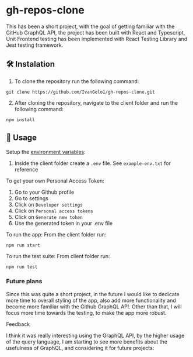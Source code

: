 # gh-repos-clone

This has been a short project, with the goal of getting familiar with the GitHub GraphQL API, the project has been built with React and Typescript, Unit Frontend testing has been implemented with React Testing Library and Jest testing framework.

## 🛠 Instalation
1. To clone the repository run the following command:
  ```
  git clone https://github.com/IvanGelo1/gh-repos-clone.git
  ```
2. After cloning the repository, navigate to the client folder and run the following command:
```
npm install
```

## 🚀 Usage
Setup the [environment variables](https://medium.com/chingu/an-introduction-to-environment-variables-and-how-to-use-them-f602f66d15fa):
1. Inside the client folder create a `.env` file. See `example-env.txt` for reference

To get your own Personal Access Token:
  1. Go to your Github profile
  2. Go to settings
  3. Click on ```Developer settings```
  4. Click on ```Personal access tokens```
  5. Click on ```Generate new token```
  6. Use the generated token in your .env file

To run the app:
From the client folder run:
  ```
  npm run start
  ```

To run the test suite:
From client folder run:
  ```
  npm run test
  ```
  
 ### Future plans
 Since this was quite a short project, in the future I would like to dedicate more time to overall styling of the app, also add more functionality and become more familiar with the Github GraphQL API.
Other than that, I will focus more time towards the testing, to make the app more robust.

Feedback

I think it was really interesting using the GraphQL API, by the higher usage of the query language, I am starting to see more benefits about the usefulness of GraphQL, and considering it for future projects:

